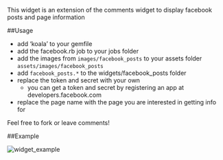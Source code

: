 This widget is an extension of the comments widget to display facebook posts and page information

##Usage

- add ‘koala’ to your gemfile
- add the facebook.rb job to your jobs folder
- add the images from `images/facebook_posts` to your assets folder `assets/images/facebook_posts`
- add `facebook_posts.*` to the widgets/facebook_posts folder
- replace the token and secret with your own
  - you can get a token and secret by registering an app at developers.facebook.com
- replace the page name with the page you are interested in getting info for

Feel free to fork or leave comments!

##Example

![widget_example](https://github.com/ssalinas/facebook_posts/raw/master/widget_example.png)
